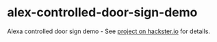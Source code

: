 # alex-controlled-door-sign-demo
Alexa controlled door sign demo -
See [project on hackster.io](https://www.hackster.io/3magku/alexa-controlled-door-sign-demo-5fb51a) for details.
